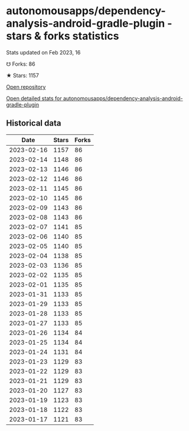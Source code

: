 # autonomousapps/dependency-analysis-android-gradle-plugin - stars & forks statistics

Stats updated on Feb 2023, 16

☋ Forks: 86

★ Stars: 1157

[Open repository](https://github.com/autonomousapps/dependency-analysis-android-gradle-plugin)

[Open detailed stats for autonomousapps/dependency-analysis-android-gradle-plugin](https://reviewgithub.com/rep/autonomousapps/dependency-analysis-android-gradle-plugin)

## Historical data
| Date | Stars | Forks |
|------|-------|-------|
| 2023-02-16 | 1157 | 86 | 
| 2023-02-14 | 1148 | 86 | 
| 2023-02-13 | 1146 | 86 | 
| 2023-02-12 | 1146 | 86 | 
| 2023-02-11 | 1145 | 86 | 
| 2023-02-10 | 1145 | 86 | 
| 2023-02-09 | 1143 | 86 | 
| 2023-02-08 | 1143 | 86 | 
| 2023-02-07 | 1141 | 85 | 
| 2023-02-06 | 1140 | 85 | 
| 2023-02-05 | 1140 | 85 | 
| 2023-02-04 | 1138 | 85 | 
| 2023-02-03 | 1136 | 85 | 
| 2023-02-02 | 1135 | 85 | 
| 2023-02-01 | 1135 | 85 | 
| 2023-01-31 | 1133 | 85 | 
| 2023-01-29 | 1133 | 85 | 
| 2023-01-28 | 1133 | 85 | 
| 2023-01-27 | 1133 | 85 | 
| 2023-01-26 | 1134 | 84 | 
| 2023-01-25 | 1134 | 84 | 
| 2023-01-24 | 1131 | 84 | 
| 2023-01-23 | 1129 | 83 | 
| 2023-01-22 | 1129 | 83 | 
| 2023-01-21 | 1129 | 83 | 
| 2023-01-20 | 1127 | 83 | 
| 2023-01-19 | 1123 | 83 | 
| 2023-01-18 | 1122 | 83 | 
| 2023-01-17 | 1121 | 83 | 

